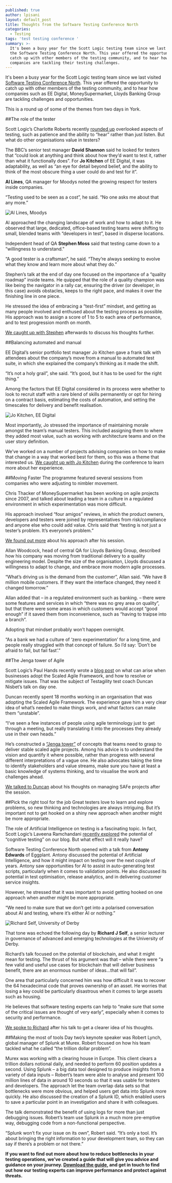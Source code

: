 ```yaml
---
published: true
author: lpisani
layout: default_post
title: Thoughts from the Software Testing Conference North
categories:
  - Testing
tags: 'test testing conference '
summary: >-
  It's been a busy year for the Scott Logic testing team since we last visited
  the Software Testing Conference North. This year offered the opportunity to
  catch up with other members of the testing community, and to hear how
  companies are tackling their testing challenges.
---
```

It's been a busy year for the Scott Logic testing team since we last visited [Software Testing Conference North](http://north.softwaretestingconference.com/). This year offered the opportunity to catch up with other members of the testing community, and to hear how companies such as EE Digital, MoneySupermarket, Lloyds Banking Group are tackling challenges and opportunities.
 
This is a round up of some of the themes from two days in York.
 
##The role of the tester
 
Scott Logic’s Charlotte Roberts recently [rounded up](https://blog.scottlogic.com/2018/04/20/overlooked-aspects-of-being-a-tester.html) overlooked aspects of testing, such as patience and the ability to “hear” rather than just listen. But what do other organisations value in testers?
 
The BBC’s senior test manager **David Shannon** said he looked for testers that “could look at anything and think about how they’d want to test it, rather than what it functionally does”. For **Jo Kitchen** of EE Digital, it was adaptability, as well as “an eye for detail beyond belief, and the ability to think of the most obscure thing a user could do and test for it”.
 
**Al Lines**, QA manager for Moodys noted the growing respect for testers inside companies.
 
 “Testing used to be seen as a cost”, he said. “No one asks me about that any more.”
 
 ![Al Lines, Moodys]({{site.baseurl}}/lpisani/assets/al_lines_quote.png)

Al approached the changing landscape of work and how to adapt to it. He observed that large, dedicated, office-based testing teams were shifting to small, blended teams with “developers in test”, based in disperse locations.
 
Independent head of QA **Stephen Moss** said that testing came down to a “willingness to understand."
 
“A good tester is a craftsman”, he said. “They’re always seeking to evolve what they know and learn more about what they do.”
 
Stephen’s talk at the end of day one focused on the importance of a “quality roadmap” inside teams. He quipped that the role of a quality champion was like being the navigator in a rally car, ensuring the driver (or developer, in this case) avoids obstacles, keeps to the right pace, and makes it over the finishing line in one piece.
 
He stressed the idea of embracing a “test-first” mindset, and getting as many people involved and enthused about the testing process as possible. His approach was to assign a score of 1 to 5 to each area of performance, and to test progression month on month.
 
[We caught up with Stephen](https://youtu.be/TuwPDcVacWE) afterwards to discuss his thoughts further.

##Balancing automated and manual
 
EE Digital’s senior portfolio test manager Jo Kitchen gave a frank talk with attendees about the company’s move from a manual to automated test suite, in which she explained the company’s thinking as it made the shift.
 
“It’s not a holy grail”, she said. “It’s good, but it has to be used for the right thing.”
 
Among the factors that EE Digital considered in its process were whether to look to recruit staff with a rare blend of skills permanently or opt for hiring on a contract basis, estimating the costs of automation, and setting the timescales for delivery and benefit realisation.

![Jo Kitchen, EE Digital]({{site.baseurl}}/lpisani/assets/jo_kitchen_quote.png)

Most importantly, Jo stressed the importance of maintaining morale amongst the team’s manual testers. This included assigning them to where they added most value, such as working with architecture teams and on the user story definition.
 
We’ve worked on a number of projects advising companies on how to make that change in a way that worked best for them, so this was a theme that interested us. [We caught up with Jo Kitchen](https://youtu.be/p2InZkWy1hg) during the conference to learn more about her experience.

##Moving Faster
The programme featured several sessions from companies who were adjusting to nimbler movement.

Chris Thacker of MoneySupermarket has been working on agile projects since 2007, and talked about leading a team in a culture in a regulated environment in which experimentation was more difficult.

His approach involved “four amigos” reviews, in which the product owners, developers and testers were joined by representatives from risk/compliance and anyone else who could add value. Chris said that “testing is not just a tester’s problem. It’s everyone’s problem.”

[We found out more](https://youtu.be/y9Q1oOdP2Qc) about his approach after his session.

Allan Woodcock, head of central QA for Lloyds Banking Group, described how his company was moving from traditional delivery to a quality engineering model. Despite the size of the organisation, Lloyds discussed a willingness to adapt to change, and embrace more modern agile processes.
 
“What’s driving us is the demand from the customer”, Allan said. “We have 8 million mobile customers. If they want the interface changed, they need it changed tomorrow.”
 
Allan added that – in a regulated environment such as banking. – there were some features and services in which “there was no grey area on quality”, but that there were some areas in which customers would accept “good enough” if it saved them from inconvenience, such as “having to traipse into a branch”.
 
Adopting that mindset probably won’t happen overnight.
 
“As a bank we had a culture of ‘zero experimentation’ for a long time, and people really struggled with that concept of failure. So I’d say: ‘Don’t be afraid to fail, but fail fast’.”

##The Jenga tower of Agile

Scott Logic’s Paul Hands recently wrote a [blog post](https://blog.scottlogic.com/2018/05/14/the-scaled-agile-framework.html) on what can arise when businesses adopt the Scaled Agile Framework, and how to resolve or mitigate issues. That was the subject of Testagility test coach Duncan Nisbet’s talk on day one.
 
Duncan recently spent 18 months working in an organisation that was adopting the Scaled Agile Framework. The experience gave him a very clear idea of what’s needed to make things work, and what factors can make them “unstable”.
 
“I’ve seen a few instances of people using agile terminology just to get through a meeting, but really translating it into the processes they already use in their own heads.”
 
He’s constructed a [“Jenga tower”](http://duncannisbet.co.uk/surviving-scaled-agile#more-3762) of concepts that teams need to grasp to deliver stable scaled agile projects. Among his advice is to understand the vision and quantify it where possible, rather than progress with several different interpretations of a vague one. He also advocates taking the time to identify stakeholders and value streams, make sure you have at least a basic knowledge of systems thinking, and to visualise the work and challenges ahead.
 
[We talked to Duncan](https://youtu.be/3J1q93RLGG8) about his thoughts on managing SAFe projects after the session.

##Pick the right tool for the job
Great testers love to learn and explore problems, so new thinking and technologies are always intriguing.  But it’s important not to get hooked on a shiny new approach when another might be more appropriate.
 
The role of Artificial Intelligence on testing is a fascinating topic. In fact, Scott Logic’s Laveena Ramchandani [recently explored](https://blog.scottlogic.com/2018/02/19/testing-with-cognitive-intelligence.html) the potential of “cognitive testing” on our blog. But what effect will it really have?
 
Software Testing Conference North opened with a talk from **Antony Edwards** of Eggplant. Antony discussed the potential of Artificial Intelligence, and how it might impact on testing over the next couple of years. Antony saw opportunities for AI to assist in auto-generating test scripts, particularly when it comes to validation points. He also discussed its potential in test optimisation, release analytics, and in delivering customer service insights.
 
However, he stressed that it was important to avoid getting hooked on one approach when another might be more appropriate.
 
“We need to make sure that we don’t get into a polarised conversation about AI and testing, where it’s either AI or nothing.”

![Richard Self, University of Derby]({{site.baseurl}}/lpisani/assets/richard_self_quote.png)

That tone was echoed the following day by **Richard J Self**, a senior lecturer in governance of advanced and emerging technologies at the University of Derby.
 
Richard’s talk focused on the potential of blockchain, and what it might mean for testing. The thrust of his argument was that – while there were “a few valid and useful use cases for blockchain that will deliver business benefit, there are an enormous number of ideas…that will fail”.
 
One area that particularly concerned him was how difficult it was to recover the 64 hexadecimal code that proves ownership of an asset. He worries that losing a key could be particularly disastrous when it comes to large assets such as housing.
 
He believes that software testing experts can help to “make sure that some of the critical issues are thought of very early”, especially when it comes to security and performance.
 
[We spoke to Richard](https://youtu.be/tE4Rpupo-OQ) after his talk to get a clearer idea of his thoughts.

##Making the most of tools
Day two’s keynote speaker was Robert Lynch, global manager of Splunk at Murex. Robert focused on how his team tackled what he called “the trillion dollar problem”.
 
Murex was working with a clearing house in Europe. This client clears a trillion dollars notional daily, and needed to perform 60 position updates a second. Using Splunk – a big data tool designed to produce insights from a variety of data inputs – Robert’s team were able to analyse and present 100 million lines of data in around 10 seconds so that it was usable for testers and developers. The approach let the team overlap data sets so that bottlenecks were more obvious, and helped users get data into Splunk more quickly. He also discussed the creation of a Splunk ID, which enabled users to save a particular point in an investigation and share it with colleagues.
 
The talk demonstrated the benefit of using logs for more than just debugging issues. Robert’s team use Splunk in a much more pre-emptive way, debugging code from a non-functional perspective.
 
“Splunk won’t fix your issue on its own”, Robert said. “It’s only a tool. It’s about bringing the right information to your development team, so they can say if there’s a problem or not there.”

**If you want to find out more about how to reduce bottlenecks in your testing operations, we’ve created a guide that will give you advice and guidance on your journey. [Download the guide](https://blog.scottlogic.com/2018/03/05/guide-don-t-let-testing-be-a-bottleneck.html), and get in touch to find out how our testing experts can improve performance and protect against threats.**
